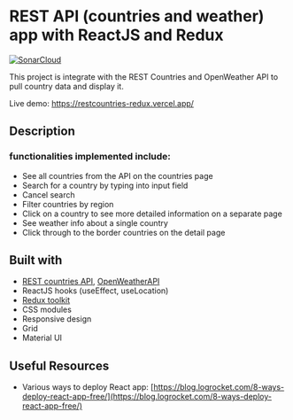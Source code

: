 # REST API (countries and weather) app with ReactJS and Redux

[![SonarCloud](https://sonarcloud.io/images/project_badges/sonarcloud-white.svg)](https://sonarcloud.io/summary/new_code?id=Duyen-codes_restcountries-redux)

This project is integrate with the REST Countries and OpenWeather API to pull country data and display it.

Live demo: [https://restcountries-redux.vercel.app/ ](https://restcountries-redux.vercel.app/)

## Description

### functionalities implemented include:

- See all countries from the API on the countries page
- Search for a country by typing into input field
- Cancel search
- Filter countries by region
- Click on a country to see more detailed information on a separate page
- See weather info about a single country
- Click through to the border countries on the detail page

## Built with

- [REST countries API](https://restcountries.com/), [OpenWeatherAPI](https://openweathermap.org/guide)
- ReactJS hooks (useEffect, useLocation)
- [Redux toolkit](https://redux-toolkit.js.org/)
- CSS modules
- Responsive design
- Grid
- Material UI

## Useful Resources

- Various ways to deploy React app:
  [https://blog.logrocket.com/8-ways-deploy-react-app-free/](https://blog.logrocket.com/8-ways-deploy-react-app-free/)
